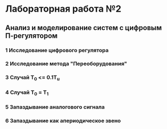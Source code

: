 # Лабораторная работа №2
## Анализ и моделирование систем с цифровым П-регулятором
### 1 Исследование цифрового регулятора
### 2 Исследование метода "Переоборудования"
### 3 Случай T<sub>0</sub> <= 0.1T<sub>u</sub>
### 4 Случай T<sub>0</sub> = T<sub>1</sub>
### 5 Запаздывание аналогового сигнала
### 6 Запаздывание как апериодическое звено
